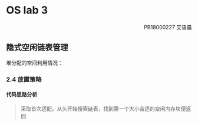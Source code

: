 # OS lab 3

<p align="right">PB18000227 艾语晨</p>

## 隐式空闲链表管理

堆分配的空间利用情况：

### 2.4 放置策略

#### 代码思路分析

> 采取首次适配。从头开始搜索链表，找到第一个大小合适的空闲内存块便返回

